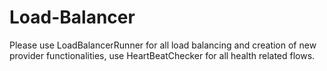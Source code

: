 # Load-Balancer
 Please use LoadBalancerRunner for all load balancing and creation of new provider functionalities, 
 use HeartBeatChecker for all health related flows. 
